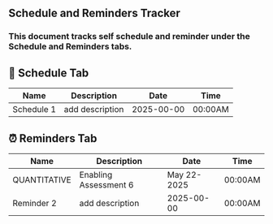 ## Schedule and Reminders Tracker

### This document tracks self schedule and reminder under the **Schedule** and **Reminders** tabs.

## 📅 Schedule Tab

| Name        | Description       | Date       | Time     |
|-------------|-------------------|------------|----------|
| Schedule 1  | add description   | 2025-00-00 | 00:00AM  |

## ⏰ Reminders Tab

| Name        | Description       | Date       | Time     |
|-------------|-------------------|------------|----------|
| QUANTITATIVE  | Enabling Assessment 6   | May 22-2025 | 00:00AM  |
| Reminder 2  | add description   | 2025-00-00 | 00:00AM  |

